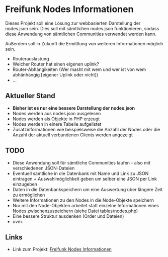 # Freifunk Nodes Informationen
Dieses Projekt soll eine Lösung zur webbasierten Darstellung der nodes.json sein.
Dies soll mit sämtlichen nodes.json funktionieren, sodass diese Anwendung von sämtlichen Communities verwendet werden kann.

Außerdem soll in Zukunft die Ermittlung von weiteren Informationen möglich sein.
* Routerauslastung
* Welcher Router hat einen eigenen uplink?
* Router-Abhängikeiten (Wer masht mit wem und wer ist von wem abhänhängig [eigener Uplink oder nicht])
* ...

## Aktueller Stand
* **Bisher ist es nur eine bessere Darstellung der nodes.json**
* Nodes werden aus nodes.json ausgelesen
* Nodes werden als Objekte in PHP erzeugt
* Nodes werden in einere Tabelle aufgelistet
* Zusatzinformationen wie beispielsweise die Anzahl der Nodes oder die Anzahl der aktuell verbundenen Clients werden angezeigt

## TODO
* Diese Anwendung soll für sämtliche Communities laufen - also mit verschiedenen JSON-Dateien
 * Eventuell sämtliche in die Datenbank mit Name und Link zu JSON eintragen + Auswahlmöglichkeit geben um selber eine JSON per Link einzugeben
* Daten in die Datenbankspeichern um eine Auswertung über längere Zeit zu ermöglichen
* Weitere Informationen zu den Nodes in die Node-Objekte speichern
* Nur mit den Node-Objekten arbeitet statt einzelne Informationen eines Nodes zwischenzuspeichern (siehe Datei tables/nodes.php)
* Eine bessere Struktur ausdenken (Order und Dateien)
* uvm.

## Links
* Link zum Projekt: [Freifunk Nodes Informationen](http://timojeske.de/odadev/FreifunkNodesInformationen/)